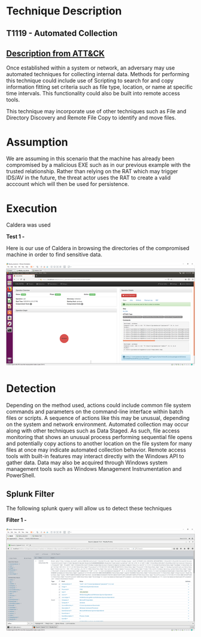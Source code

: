 # Technique Description
## T1119 - Automated Collection
## [Description from ATT&CK](https://attack.mitre.org/techniques/T1119/) 
Once established within a system or network, an adversary may use automated techniques for collecting internal data. Methods for performing this technique could include use of Scripting to search for and copy information fitting set criteria such as file type, location, or name at specific time intervals. This functionality could also be built into remote access tools.

This technique may incorporate use of other techniques such as File and Directory Discovery and Remote File Copy to identify and move files.

# Assumption
We are assuming in this scenario that the machine has already been compromised by a malicious EXE such as in our previous example with the trusted relationship. Rather than relying on the RAT which may trigger IDS/AV in the future, the threat actor uses the RAT to create a valid acccount which will then be used for persistence. 

# Execution
Caldera was used 

**Test 1 -**

Here is our use of Caldera in browsing the directories of the compromised machine in order to find sensitive data. 

![alt text](./Autocoll1.png)


# Detection
Depending on the method used, actions could include common file system commands and parameters on the command-line interface within batch files or scripts. A sequence of actions like this may be unusual, depending on the system and network environment. Automated collection may occur along with other techniques such as Data Staged. As such, file access monitoring that shows an unusual process performing sequential file opens and potentially copy actions to another location on the file system for many files at once may indicate automated collection behavior. Remote access tools with built-in features may interact directly with the Windows API to gather data. Data may also be acquired through Windows system management tools such as Windows Management Instrumentation and PowerShell.

## Splunk Filter
The following splunk query will allow us to detect these techniques

**Filter 1 -**

![alt text](./Autocoll2.png)


